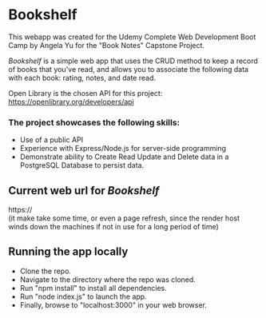 # Bookshelf

This webapp was created for the Udemy Complete Web Development Boot Camp by Angela Yu for the "Book Notes" Capstone Project.

*Bookshelf* is a simple web app that uses the CRUD method to keep a record of books that you've read, and allows you to associate the following data with each book: rating, notes, and date read.  

Open Library is the chosen API for this project: https://openlibrary.org/developers/api

### The project showcases the following skills:
- Use of a public API
- Experience with Express/Node.js for server-side programming
- Demonstrate ability to Create Read Update and Delete data in a PostgreSQL Database to persist data.

## Current web url for *Bookshelf*
https://  
(it make take some time, or even a page refresh, since the render host winds down the machines if not in use for a long period of time)

## Running the app locally

- Clone the repo.
- Navigate to the directory where the repo was cloned.
- Run "npm install" to install all dependencies.
- Run "node index.js" to launch the app.
- Finally, browse to "localhost:3000" in your web browser.

